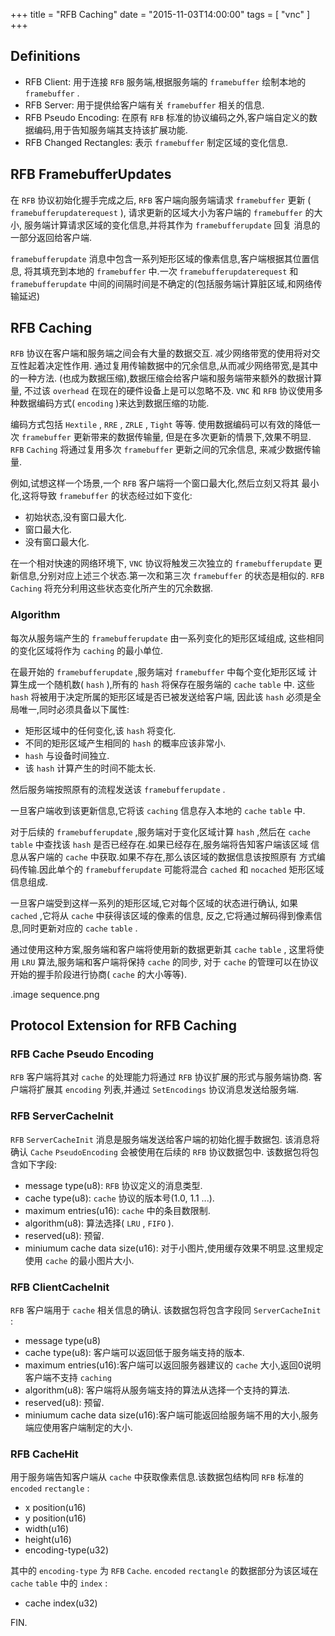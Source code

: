 +++
title = "RFB Caching"
date = "2015-11-03T14:00:00"
tags = [ "vnc" ]
+++

## Definitions

- RFB Client: 用于连接 `RFB` 服务端,根据服务端的 `framebuffer` 绘制本地的 `framebuffer` .
- RFB Server: 用于提供给客户端有关 `framebuffer` 相关的信息.
- RFB Pseudo Encoding: 在原有 `RFB` 标准的协议编码之外,客户端自定义的数据编码,用于告知服务端其支持该扩展功能.
- RFB Changed Rectangles: 表示 `framebuffer` 制定区域的变化信息.

## RFB FramebufferUpdates

在 `RFB` 协议初始化握手完成之后, `RFB` 客户端向服务端请求 `framebuffer` 更新
( `framebufferupdaterequest` ), 请求更新的区域大小为客户端的 `framebuffer`
的大小, 服务端计算请求区域的变化信息,并将其作为 `framebufferupdate` 回复
消息的一部分返回给客户端.

`framebufferupdate` 消息中包含一系列矩形区域的像素信息,客户端根据其位置信息,
将其填充到本地的 `framebuffer` 中.一次 `framebufferupdaterequest` 和
`framebufferupdate` 中间的间隔时间是不确定的(包括服务端计算脏区域,和网络传输延迟)

## RFB Caching

`RFB` 协议在客户端和服务端之间会有大量的数据交互.
减少网络带宽的使用将对交互性起着决定性作用.
通过复用传输数据中的冗余信息,从而减少网络带宽,是其中的一种方法.
(也成为数据压缩),数据压缩会给客户端和服务端带来额外的数据计算量,
不过该 `overhead` 在现在的硬件设备上是可以忽略不及.
`VNC` 和 `RFB` 协议使用多种数据编码方式( `encoding` )来达到数据压缩的功能.

编码方式包括 `Hextile` , `RRE` , `ZRLE` , `Tight` 等等.
使用数据编码可以有效的降低一次 `framebuffer` 更新带来的数据传输量,
但是在多次更新的情景下,效果不明显.
`RFB` `Caching` 将通过复用多次 `framebuffer` 更新之间的冗余信息,
来减少数据传输量.

例如,试想这样一个场景,一个 `RFB` 客户端将一个窗口最大化,然后立刻又将其
最小化,这将导致 `framebuffer` 的状态经过如下变化:

- 初始状态,没有窗口最大化.
- 窗口最大化.
- 没有窗口最大化.

在一个相对快速的网络环境下, `VNC` 协议将触发三次独立的 `framebufferupdate`
更新信息,分别对应上述三个状态.第一次和第三次 `framebuffer` 的状态是相似的.
`RFB` `Caching` 将充分利用这些状态变化所产生的冗余数据.

### Algorithm

每次从服务端产生的 `framebufferupdate` 由一系列变化的矩形区域组成,
这些相同的变化区域将作为 `caching` 的最小单位.

在最开始的 `framebufferupdate` ,服务端对 `framebuffer` 中每个变化矩形区域
计算生成一个随机数( `hash` ),所有的 `hash` 将保存在服务端的 `cache` `table` 中.
这些 `hash` 将被用于决定所属的矩形区域是否已被发送给客户端,
因此该 `hash` 必须是全局唯一,同时必须具备以下属性:

- 矩形区域中的任何变化,该 `hash` 将变化.
- 不同的矩形区域产生相同的 `hash` 的概率应该非常小.
- `hash` 与设备时间独立.
- 该 `hash` 计算产生的时间不能太长.

然后服务端按照原有的流程发送该 `framebufferupdate` .

一旦客户端收到该更新信息,它将该 `caching` 信息存入本地的 `cache` `table` 中.

对于后续的 `framebufferupdate` ,服务端对于变化区域计算 `hash` ,然后在 `cache`
`table` 中查找该 `hash` 是否已经存在.如果已经存在,服务端将告知客户端该区域
信息从客户端的 `cache` 中获取.如果不存在,那么该区域的数据信息该按照原有
方式编码传输.因此单个的 `framebufferupdate` 可能将混合 `cached` 和 `nocached`
矩形区域信息组成.

一旦客户端受到这样一系列的矩形区域,它对每个区域的状态进行确认,
如果 `cached` ,它将从 `cache` 中获得该区域的像素的信息,
反之,它将通过解码得到像素信息,同时更新对应的 `cache` `table` .

通过使用这种方案,服务端和客户端将使用新的数据更新其 `cache` `table` ,
这里将使用 `LRU` 算法,服务端和客户端将保持 `cache` 的同步,
对于 `cache` 的管理可以在协议开始的握手阶段进行协商( `cache`
的大小等等).

.image sequence.png

## Protocol Extension for RFB Caching

### RFB Cache Pseudo Encoding

`RFB` 客户端将其对 `cache` 的处理能力将通过 `RFB` 协议扩展的形式与服务端协商.
客户端将扩展其 `encoding` 列表,并通过 `SetEncodings` 协议消息发送给服务端.

### RFB ServerCacheInit

`RFB` `ServerCacheInit` 消息是服务端发送给客户端的初始化握手数据包.
该消息将确认 `Cache` `PseudoEncoding` 会被使用在后续的 `RFB` 协议数据包中.
该数据包将包含如下字段:

- message type(u8): `RFB` 协议定义的消息类型.
- cache type(u8): `cache` 协议的版本号(1.0, 1.1 ...).
- maximum entries(u16): `cache` 中的条目数限制.
- algorithm(u8): 算法选择( `LRU` , `FIFO` ).
- reserved(u8): 预留.
- miniumum cache data size(u16): 对于小图片,使用缓存效果不明显.这里规定使用 `cache` 的最小图片大小.

### RFB ClientCacheInit

`RFB` 客户端用于 `cache` 相关信息的确认.
该数据包将包含字段同 `ServerCacheInit` :

- message type(u8)
- cache type(u8): 客户端可以返回低于服务端支持的版本.
- maximum entries(u16):客户端可以返回服务器建议的 `cache` 大小,返回0说明客户端不支持 `caching`
- algorithm(u8): 客户端将从服务端支持的算法从选择一个支持的算法.
- reserved(u8): 预留.
- miniumum cache data size(u16):客户端可能返回给服务端不用的大小,服务端应使用客户端制定的大小. 

### RFB CacheHit

用于服务端告知客户端从 `cache` 中获取像素信息.该数据包结构同 `RFB` 标准的
`encoded` `rectangle` :

- x position(u16)
- y position(u16)
- width(u16)
- height(u16)
- encoding-type(u32)

其中的 `encoding-type` 为 `RFB` `Cache`.
`encoded` `rectangle` 的数据部分为该区域在 `cache` `table` 中的 `index` :

- cache index(u32)

FIN.
